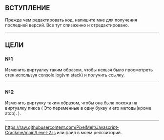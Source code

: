 ## ВСТУПЛЕНИЕ
Прежде чем редактировать код, напишите мне для получения последней версий.
Все тут спизженно и отредактировано.
___
## ЦЕЛИ

### №1
Изменить виртуалку таким образом, чтобы нельзя было просмотреть стек используя console.log(vm.stack) и получить ссылку.
___
### №2
Изменить виртулку таким образом, чтобы она была похожа на виртуалку пикса ( Это переменные в одну букву и его методы(кроме atob). ).
___
https://raw.githubusercontent.com/PixelMelt/Javascript-Crackme/main/Level-2.js или файл в моем репозиторий.
 
